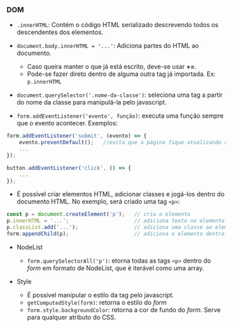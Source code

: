 ### DOM

- `.innerHTML`: Contém o código HTML serializado descrevendo todos os descendentes dos elementos. 
- `document.body.innerHTML = '...'`: Adiciona partes do HTML ao documento.
    
    - Caso queira manter o que já está escrito, deve-se usar **+=**.
    - Pode-se fazer direto dentro de alguma outra tag já importada. Ex: `p.innerHTML`

- `document.querySelector('.nome-da-classe')`: seleciona uma tag a partir do nome da classe para manipulá-la pelo javascript.
- `form.addEventListener('evento', função)`: executa uma função sempre que o evento acontecer. Exemplos:

```javascript
form.addEventListener('submit', (evento) => {
    evento.preventDefault();   //evita que a página fique atualizando ao clicar no botão
    ...
});

button.addEventListener('click', () => {
    ...
});
```

- É possível criar elementos HTML, adicionar classes e jogá-los dentro do documento HTML. No exemplo, será criado uma tag `<p>`:

```javascript
const p = document.createElement('p');   // cria o elemento
p.innerHTML = '...';                     // adiciona texto no elemento
p.classList.add('...');                  // adiciona uma classe ao elemento
form.appendChild(p);                     // adiciona o elemento dentro do 'form'
```

- NodeList
    
    - `form.querySelectorAll('p')`: etorna todas as tags `<p>` dentro do *form* em formato de NodeList, que é iterável como uma array.

- Style

    - É possível manipular o estilo da tag pelo javascript. 
    - `getComputedStyle(form)`: retorna o estilo do *form*
    - `form.style.backgroundColor`: retorna a cor de fundo do *form*. Serve para qualquer atributo do CSS.